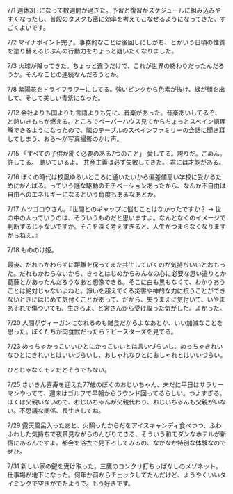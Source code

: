 7/1
週休3日になって数週間が過ぎた。予習と復習がスケジュールに組み込みやすくなったし、普段のタスクも密に効率を考えてこなせるようになってきた。すごくよいです。

7/2
マイナポイント完了。事務的なことは後回しにしがち、とかいう日頃の性質を塗り替えるじぶんの行動力をちょっと疑いたくなりました。

7/3
火球が降ってきた。ちょっと違うだけで、これが世界の終わりだったんだろうか。そんなことの連続なんだろうとか。

7/8
紫陽花をドライフラワーにしてる。強いピンクから色素が抜け、緑が顔を出して、そして美しい青紫になった。

7/12
会社よりも国よりも言語よりも先に、音楽があった。音楽あいしてるぞ、と熱いきもちが燃える。ところでペーパーハウス見てからちょっとスペイン語理解できるようになったので、隣のテーブルのスペインファミリーの会話に聞き耳してしまう、おら〜が写真撮影のかけ声。

7/15
「すべての子供が聞く必要のある7つのこと」
愛してる。誇りだ。ごめん。許してる。
聴いているよ。
共産主義は必ず失敗してきた。
君には才能がある。

7/16
ぼくの時代は校風ゆるいところに通いたいから偏差値高い学校に受かるためにがんばる。っていう謎な駆動のモチベーションあったから、なんか不自由は自由へのエネルギーになるという角度もあるなあとか。

7/17
ムツゴロウさん。『世間とのギャップに悩むことはなかったですか？ -> 世の中の人っていうのは、そういうものだと思いますよ。なんとなくのイメージで判断するじゃないですか。そこを深く考えすぎると、人生がつまらなくなりますからねぇ。』

7/18
もののけ姫。

最後、だれもかわらずに距離を保ってまた共生していくのが気持ちいいとおもった。だれもかわらないから、きっとはじめからみんなの心に必要な思い遣りとか葛藤とかあったんだろうなあと想像できる。そこに白も黒もなくて、わかりあうことは絶対じゃないよねと。諍いを超えてくる災害や神的な力に抗うことができないときにはじめて気付くことがあって、だから、失うまえに気付いて、いやまあそれで傷ついても、生きろよ、と宮さんから受け取った気がした。よかった。

7/20
人間がヴィーガンになれるのも雑食だからよなあとか、いい加減なことを思った。ぼくたちが肉食獣だったら？ビースターズを見てる。

7/23
めっちゃかっこいいひとにかっこいいとは言いづらいし、めっちゃきれいなひとにきれいとはいいづらいし、おしゃれなひとにおしゃれとはいいづらい。

ひとじゃなくモノだとそうでもない。

7/25
さいきん喜寿を迎えた77歳のぼくのおじいちゃん、未だに平日はサラリーマンやってて、週末はゴルフで早朝からラウンド回ってるらしい。つよすぎる。ぼくは父親いないので、おじいちゃんが父親代わり、おじいちゃんも父親がいない。不思議な関係、長生きしてね。

7/29
露天風呂入ったあと、火照ったからだをアイスキャンディ食べつつ、ふわふわした気持ちで夜景見ながらのんびりできる、そういう和モダンなホテルが新宿にあるんですよ。都会を浴衣で見下ろしてみるの、なかなか特別な体験なのでぜひ。

7/31
新しい家の鍵を受け取った。三鷹のコンクリ打ちっぱなしのメゾネット。仕事場が地下になった。何年か前からチェックしてたんだけど、ようやくいいタイミングで空きがでたようで。もう好きです。
